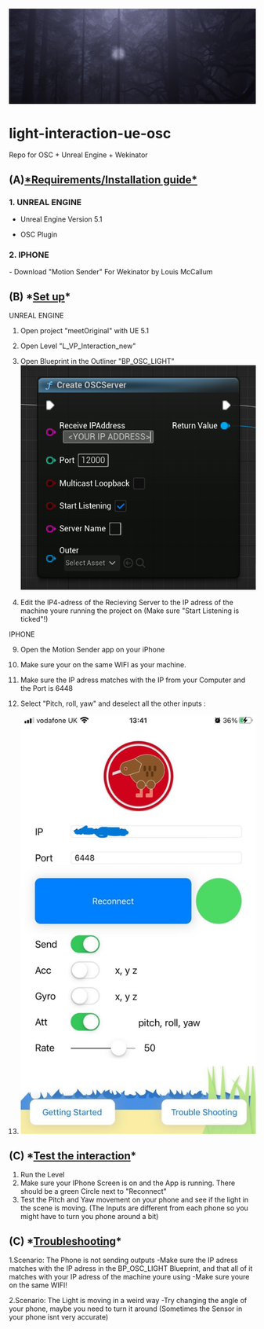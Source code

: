 

![alt text](https://github.com/jaau2422/light-interaction-ue-osc/blob/main/images/Screenshot0.png?raw=true)

# light-interaction-ue-osc
Repo for OSC + Unreal Engine + Wekinator

<h2>(A)<u>*Requirements/Installation guide*</u></h2>

<h3>1. UNREAL ENGINE</h3>

   - Unreal Engine Version 5.1

   - OSC Plugin
     
<h3>2. IPHONE</h3> 
   - Download "Motion Sender" For Wekinator by Louis McCallum





<h2>(B) *<u>Set up</u>*</h2>

​UNREAL ENGINE

1. Open project "meetOriginal" with UE 5.1

2. Open Level "L_VP_Interaction_new"

3. Open Blueprint in the Outliner "BP_OSC_LIGHT"
   ![alt text](https://github.com/jaau2422/light-interaction-ue-osc/blob/main/images/Screenshot1.png?raw=true)

5. Edit the IP4-adress of the Recieving Server to the IP adress of the machine youre running the project on (Make sure "Start Listening is ticked"!)

   
IPHONE

9. Open the Motion Sender app on your iPhone
10. Make sure your on the same WIFI as your machine.
11. Make sure the IP adress matches with the IP from your Computer and the Port is 6448
12. Select "Pitch, roll, yaw" and deselect all the other inputs :


9. ![WekinatorSetup](https://github.com/jaau2422/light-interaction-ue-osc/blob/main/images/Tutorial_Setup_iPhoneSettings.jpg?raw=true)


<h2>(C)  *<u>Test the interaction</u>*</h2>

1. Run the Level
2. Make sure your IPhone Screen is on and the App is running. There should be a green Circle next to "Reconnect"
3. Test the Pitch and Yaw movement on your phone and see if the light in the scene is moving. (The Inputs are different from each phone so you might have to turn you phone around a bit)

<h2>(C)  *<u>Troubleshooting</u>*</h2>
1.Scenario: The Phone is not sending outputs
   -Make sure the IP adress matches with the IP adress in the BP_OSC_LIGHT Blueprint, and that all of it matches with your IP adress of the machine youre using
   -Make sure youre on the same WIFI!

2.Scenario: The Light is moving in a weird way
 -Try changing the angle of your phone, maybe you need to turn it around (Sometimes the Sensor in your phone isnt very accurate)
